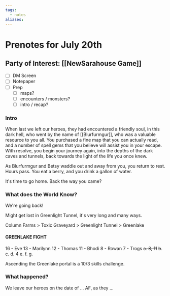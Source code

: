 ```yaml
---
tags:
  - notes
aliases:
---
```


# Prenotes for July 20th
## Party of Interest: [[NewSarahouse Game]]
- [ ] DM Screen
- [ ] Notepaper
- [ ] Prep
	- [ ] maps?
	- [ ] encounters / monsters?
	- [ ] intro / recap?

### Intro
When last we left our heroes, they had encountered a friendly soul, in this dark hell, who went by the name of [[Blurfurmgur]], who was a valuable resource to you all. You purchased a fine map that you can actually read, and a number of spell gems that you believe will assist you in your escape. With resolve, you begin your journey again, into the depths of the dark caves and tunnels, back towards the light of the life you once knew.

As Blurfurmgur and Betsy waddle out and away from you, you return to rest. Hours pass. You eat a berry, and you drink a gallon of water. 

It's time to go home. Back the way you came?

### What does the World Know?
We're going back!

Might get lost in Greenlight Tunnel, it's very long and many ways.

Column Farms > Toxic Graveyard > Greenlight Tunnel > Greenlake

#### GREENLAKE FIGHT
16 - Eve
13 - Marilynn
12 - Thomas
11 - Bhodi
8 - Rowan
7 - Trogs
	~~a. 8, 11~~
	~~b~~.
	c. 
	d. 4
	e.
	f.
	g.

Ascending the Greenlake portal is a 10/3 skills challenge.

### What happened?


We leave our heroes on the date of ... AF, as they ...
